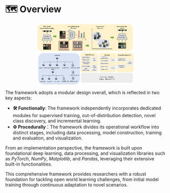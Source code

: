 # 🗺️ Overview

<div align="center">
  <img src="../images/pipeline.png" alt="pipeline" width="60%"/>
</div>

The framework adopts a modular design overall, which is reflected in two key aspects:

- **🛠️ Functionally**: The framework independently incorporates dedicated modules for supervised training, out-of-distribution detection, novel class discovery, and incremental learning.
- **⚙️ Procedurally**：The framework divides its operational workflow into distinct stages, including data processing, model construction, training and evaluation, and visualization.

From an implementation perspective, the framework is built upon foundational deep learning, data processing, and visualization libraries such as *PyTorch*, *NumPy*, *Matplotlib*, and *Pandas*, leveraging their extensive built-in functionalities.

This comprehensive framework provides researchers with a robust foundation for tackling open world learning challenges, from initial model training through continuous adaptation to novel scenarios.
